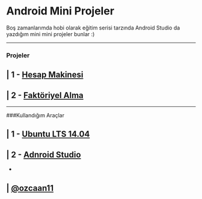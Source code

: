 # Android Mini Projeler

Boş zamanlarımda hobi olarak eğitim serisi tarzında Android Studio da yazdığım mini mini projeler bunlar :)

---------
### Projeler

| 1 - [Hesap Makinesi](/app/src/main/java/com/ozcaan11/android_mini_projeler/HesapMakinesiActivity.java)
---------

| 2 - [Faktöriyel Alma](/app/src/main/java/com/ozcaan11/android_mini_projeler/FaktoriyelActivity.java)
---------

---------
###Kullandığım Araçlar

| 1 - [Ubuntu LTS 14.04](http://www.ubuntu.com/download)
---------

| 2 - [Adnroid Studio](http://developer.android.com/sdk/index.html)
---------


-
| [@ozcaan11](https://twitter.com/ozcaan11)
---------